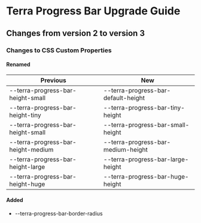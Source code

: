 # Terra Progress Bar Upgrade Guide

## Changes from version 2 to version 3

### Changes to CSS Custom Properties

#### Renamed
| Previous | New |
|-|-|
| --terra-progress-bar-height-small | --terra-progress-bar-default-height |
| --terra-progress-bar-height-tiny | --terra-progress-bar-tiny-height |
| --terra-progress-bar-height-small | --terra-progress-bar-small-height |
| --terra-progress-bar-height-medium | --terra-progress-bar-medium-height |
| --terra-progress-bar-height-large | --terra-progress-bar-large-height |
| --terra-progress-bar-height-huge | --terra-progress-bar-huge-height |

#### Added
* --terra-progress-bar-border-radius
